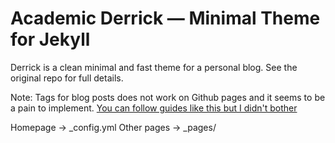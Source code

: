 # Academic Derrick — Minimal Theme for Jekyll


Derrick is a clean minimal and fast theme for a personal blog. See the original repo for full details.


Note: Tags for blog posts does not work on Github pages and it seems to be a pain to implement. [You can follow guides like this but I didn't bother](https://longqian.me/2017/02/09/github-jekyll-tag/#:~:text=If%20you%20want%20to%20add,Ruby%20plugins%20for%20Jekyll%20site)

Homepage -> _config.yml
Other pages -> _pages/
